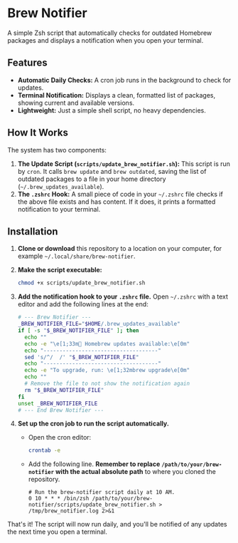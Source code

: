 # Brew Notifier

A simple Zsh script that automatically checks for outdated Homebrew packages and displays a notification when you open your terminal.

## Features

- **Automatic Daily Checks:** A cron job runs in the background to check for updates.
- **Terminal Notification:** Displays a clean, formatted list of packages, showing current and available versions.
- **Lightweight:** Just a simple shell script, no heavy dependencies.

## How It Works

The system has two components:

1.  **The Update Script (`scripts/update_brew_notifier.sh`):** This script is run by `cron`. It calls `brew update` and `brew outdated`, saving the list of outdated packages to a file in your home directory (`~/.brew_updates_available`).
2.  **The `.zshrc` Hook:** A small piece of code in your `~/.zshrc` file checks if the above file exists and has content. If it does, it prints a formatted notification to your terminal.

## Installation

1.  **Clone or download** this repository to a location on your computer, for example `~/.local/share/brew-notifier`.

2.  **Make the script executable:**
    ```bash
    chmod +x scripts/update_brew_notifier.sh
    ```

3.  **Add the notification hook to your `.zshrc` file.** Open `~/.zshrc` with a text editor and add the following lines at the end:

    ```zsh
    # --- Brew Notifier ---
    _BREW_NOTIFIER_FILE="$HOME/.brew_updates_available"
    if [ -s "$_BREW_NOTIFIER_FILE" ]; then
      echo ""
      echo -e "\e[1;33m🍻 Homebrew updates available:\e[0m"
      echo "------------------------------------"
      sed 's/^/  /' "$_BREW_NOTIFIER_FILE"
      echo "------------------------------------"
      echo -e "To upgrade, run: \e[1;32mbrew upgrade\e[0m"
      echo ""
      # Remove the file to not show the notification again
      rm "$_BREW_NOTIFIER_FILE"
    fi
    unset _BREW_NOTIFIER_FILE
    # --- End Brew Notifier ---
    ```

4.  **Set up the cron job to run the script automatically.**
    - Open the cron editor:
      ```bash
      crontab -e
      ```
    - Add the following line. **Remember to replace `/path/to/your/brew-notifier` with the actual absolute path** to where you cloned the repository.

      ```crontab
      # Run the brew-notifier script daily at 10 AM.
      0 10 * * * /bin/zsh /path/to/your/brew-notifier/scripts/update_brew_notifier.sh > /tmp/brew_notifier.log 2>&1
      ```

That's it! The script will now run daily, and you'll be notified of any updates the next time you open a terminal.
